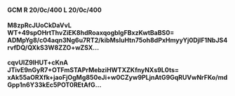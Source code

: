 #### GCM R 20/0c/400 L 20/0c/400
**M8zpRcJUoCkDaVvL**<br/>**WT+49spOHrtThvZiEK8hdRoaxqogblgFBxzKwtBaBS0=**<br/>**ADMpYg8/c04aqn3Ng6u7RT2/kibMsluHtn75oh8dPxHmyyYj0DjlF1NbJS4rvfDQ/QXkS3W8ZZO+wZSX...**<br/><br/>
**cqvUIZ9lHUT+cKnA**<br/>**JTivE9nGyR7+OTFmSTAPrMebziHWTXZKfnyNXs9L0ts=**<br/>**xAk55aORXfk+jaoFjOgMg850eJi+w0CZyw9PLjnAtG9GqRUVwNrFKo/mdGpp1n6Y33kEc5POT0REtAfG...**